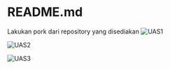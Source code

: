 # README.md
Lakukan pork dari repository yang disediakan
![UAS1](https://user-images.githubusercontent.com/46735232/55852452-4c47d780-5b87-11e9-8630-687cf85fc7af.JPG)

![UAS2](https://user-images.githubusercontent.com/46735232/55852456-4e119b00-5b87-11e9-81c1-f7d2892d42fe.JPG)

![UAS3](https://user-images.githubusercontent.com/46735232/55852460-4fdb5e80-5b87-11e9-9afa-df5adf17af6d.JPG)
